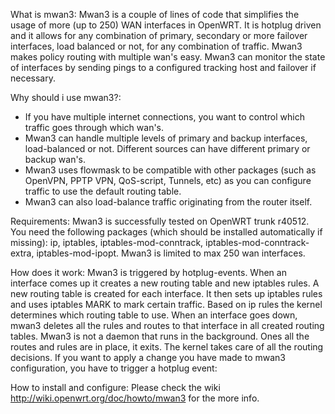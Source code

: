 What is mwan3:
Mwan3 is a couple of lines of code that simplifies the usage of more (up to 250) WAN interfaces in OpenWRT. It is
hotplug driven and it allows for any combination of primary, secondary or more failover interfaces, load balanced
or not, for any combination of traffic. Mwan3 makes policy routing with multiple wan's easy. Mwan3 can monitor the
state of interfaces by sending pings to a configured tracking host and failover if necessary.

Why should i use mwan3?:
- If you have multiple internet connections, you want to control which traffic goes through which wan's.
- Mwan3 can handle multiple levels of primary and backup interfaces, load-balanced or not. Different sources can have
different primary or backup wan's.
- Mwan3 uses flowmask to be compatible with other packages (such as OpenVPN, PPTP VPN, QoS-script, Tunnels, etc) as
you can configure traffic to use the default routing table.
- Mwan3 can also load-balance traffic originating from the router itself.

Requirements:
Mwan3 is successfully tested on OpenWRT trunk r40512. You need the following packages (which should be installed
automatically if missing): ip, iptables, iptables-mod-conntrack, iptables-mod-conntrack-extra, iptables-mod-ipopt.
Mwan3 is limited to max 250 wan interfaces.

How does it work:
Mwan3 is triggered by hotplug-events. When an interface comes up it creates a new routing table and new iptables
rules. A new routing table is created for each interface. It then sets up iptables rules and uses iptables MARK to
mark certain traffic. Based on ip rules the kernel determines which routing table to use. When an interface goes
down, mwan3 deletes all the rules and routes to that interface in all created routing tables. Mwan3 is not a daemon
that runs in the background. Ones all the routes and rules are in place, it exits. The kernel takes care of all the
routing decisions. If you want to apply a change you have made to mwan3 configuration, you have to trigger a hotplug
event:

How to install and configure:
Please check the wiki http://wiki.openwrt.org/doc/howto/mwan3 for the more info.
